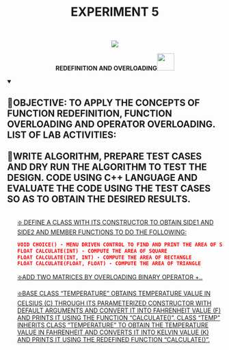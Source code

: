 <h1 align="center">EXPERIMENT 5</h1>
<!-- PROJECT LOGO -->
<br />
<p align="center">
  <a href="https://github.com/DHANOLA/CLASS-NOTIX/tree/root/SEMESTER%202/ADVANCED%20DATA%20STRUCTURES%20LAB/EXPERIMENT%204">
    <img src="https://media.giphy.com/media/QU1pSfyEynvgY/giphy.gif" >
  </a>

  

  <p align="center">
  <b>REDEFINITION AND OVERLOADING<img src="https://media.giphy.com/media/xUOxfjsW9fWPqEWouI/giphy.gif" width="40" height="40" /></b>
    <br />
   
  </p>
</p>

<!-- TABLE OF CONTENTS -->
<details open="open">
  <summary><h2 style="display: inline-block">🥇OBJECTIVE: TO APPLY THE CONCEPTS OF FUNCTION REDEFINITION, FUNCTION OVERLOADING AND OPERATOR OVERLOADING.
LIST OF LAB ACTIVITIES: <br /> <br /> 🥇WRITE ALGORITHM, PREPARE TEST CASES AND DRY RUN THE ALGORITHM TO TEST THE DESIGN. CODE USING C++ LANGUAGE AND
EVALUATE THE CODE USING THE TEST CASES SO AS TO OBTAIN THE DESIRED RESULTS.</h2></summary>
  <ol>
 
<a href="https://github.com/DHANOLA/CLASS-NOTIX/blob/root/SEMESTER%202/ADVANCED%20DATA%20STRUCTURES%20LAB/EXPERIMENT%205/QUESTION 1.cpp" style="color: ">❇️ DEFINE A CLASS WITH ITS CONSTRUCTOR TO OBTAIN SIDE1 AND SIDE2 AND MEMBER FUNCTIONS TO DO THE FOLLOWING: </a><br />

```json
VOID CHOICE() - MENU DRIVEN CONTROL TO FIND AND PRINT THE AREA OF SQUARE OR RECTANGLE OR TRIANGLE
FLOAT CALCULATE(INT) - COMPUTE THE AREA OF SQUARE
FLOAT CALCULATE(INT, INT) - COMPUTE THE AREA OF RECTANGLE
FLOAT CALCULATE(FLOAT, FLOAT) - COMPUTE THE AREA OF TRIANGLE
```    
<a href="https://github.com/DHANOLA/CLASS-NOTIX/blob/root/SEMESTER%202/ADVANCED%20DATA%20STRUCTURES%20LAB/EXPERIMENT%205/QUESTION 2.cpp" style="color: ">❇️ADD TWO MATRICES BY OVERLOADING BINARY OPERATOR +.. </a><br />
   
   <a href="https://github.com/DHANOLA/CLASS-NOTIX/blob/root/SEMESTER%202/ADVANCED%20DATA%20STRUCTURES%20LAB/EXPERIMENT%205/QUESTION 3.cpp" style="color: ">❇️BASE CLASS “TEMPERATURE” OBTAINS TEMPERATURE VALUE IN CELSIUS (C) THROUGH ITS PARAMETERIZED CONSTRUCTOR WITH DEFAULT ARGUMENTS AND CONVERT IT INTO FAHRENHEIT VALUE (F) AND PRINTS IT USING THE FUNCTION “CALCULATE()”. CLASS “TEMP” INHERITS CLASS “TEMPERATURE” TO OBTAIN THE TEMPERATURE VALUE IN FAHRENHEIT AND CONVERTS IT INTO KELVIN VALUE (K) AND PRINTS IT USING THE REDEFINED FUNCTION “CALCULATE()”.</a><br />
     
    
  </ol>
</details>


  
